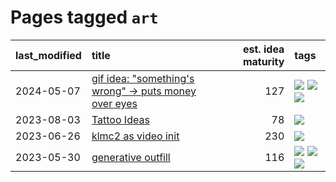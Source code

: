# Pages tagged `art`

|last_modified|title|est. idea maturity|tags
|:---|:---|---:|:---|
|2024-05-07|[gif idea: "something's wrong" -> puts money over eyes](../ducktales_gif.md)|127|[![](https://img.shields.io/badge/tag-art-d9f12f)](../tags/art.md) [![](https://img.shields.io/badge/tag-ducktales-fe76cf)](../tags/ducktales.md) [![](https://img.shields.io/badge/tag-gif-8fb3d)](../tags/gif.md)|
|2023-08-03|[Tattoo Ideas](../ai_art_tattoo_inspo_board.md)|78|[![](https://img.shields.io/badge/tag-art-d9f12f)](../tags/art.md)|
|2023-06-26|[klmc2 as video init](../klmc2_as_video_init.md)|230|[![](https://img.shields.io/badge/tag-art-d9f12f)](../tags/art.md)|
|2023-05-30|[generative outfill](../generative_outfill.md)|116|[![](https://img.shields.io/badge/tag-art-d9f12f)](../tags/art.md) [![](https://img.shields.io/badge/tag-notebook-71e862)](../tags/notebook.md) [![](https://img.shields.io/badge/tag-tooling-1743a)](../tags/tooling.md)|